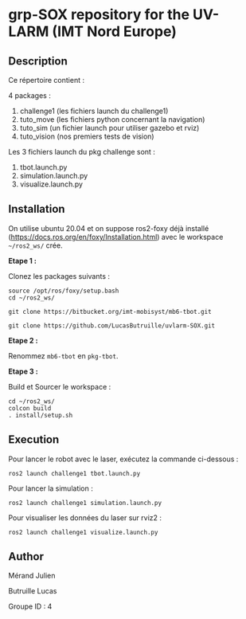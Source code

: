 # grp-SOX repository for the UV-LARM (IMT Nord Europe)

## Description
Ce répertoire contient :

4 packages :

1. challenge1 	(les fichiers launch du challenge1)
2. tuto_move 	(les fichiers python concernant la navigation)
3. tuto_sim		(un fichier launch pour utiliser gazebo et rviz)
4. tuto_vision	(nos premiers tests de vision)

Les 3 fichiers launch du pkg challenge sont :
1. tbot.launch.py
2. simulation.launch.py
3. visualize.launch.py

## Installation

On utilise ubuntu 20.04 et on suppose ros2-foxy déjà installé (https://docs.ros.org/en/foxy/Installation.html) avec le workspace `~/ros2_ws/` crée.

**Etape 1 :** 

Clonez les packages suivants :

```
source /opt/ros/foxy/setup.bash
cd ~/ros2_ws/

git clone https://bitbucket.org/imt-mobisyst/mb6-tbot.git

git clone https://github.com/LucasButruille/uvlarm-SOX.git
```

**Etape 2 :** 

Renommez `mb6-tbot` en `pkg-tbot`.

**Etape 3 :** 

Build et Sourcer le workspace :
```
cd ~/ros2_ws/
colcon build
. install/setup.sh
```


## Execution 

Pour lancer le robot avec le laser, exécutez la commande ci-dessous : 
```
ros2 launch challenge1 tbot.launch.py
```

Pour lancer la simulation :
```
ros2 launch challenge1 simulation.launch.py
```

Pour visualiser les données du laser sur rviz2 :
```
ros2 launch challenge1 visualize.launch.py
```

## Author

Mérand Julien

Butruille Lucas

Groupe ID : 4

